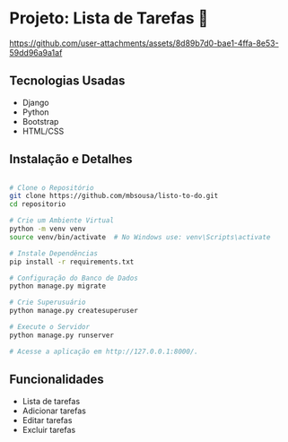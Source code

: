 

# Projeto: Lista de Tarefas 📑

https://github.com/user-attachments/assets/8d89b7d0-bae1-4ffa-8e53-59dd96a9a1af


## Tecnologias Usadas

- Django
- Python
- Bootstrap
- HTML/CSS

## Instalação e Detalhes

```bash

# Clone o Repositório
git clone https://github.com/mbsousa/listo-to-do.git
cd repositorio

# Crie um Ambiente Virtual
python -m venv venv
source venv/bin/activate  # No Windows use: venv\Scripts\activate

# Instale Dependências
pip install -r requirements.txt

# Configuração do Banco de Dados
python manage.py migrate

# Crie Superusuário
python manage.py createsuperuser

# Execute o Servidor
python manage.py runserver

# Acesse a aplicação em http://127.0.0.1:8000/.
```

## Funcionalidades

- Lista de tarefas
- Adicionar tarefas
- Editar tarefas
- Excluir tarefas


